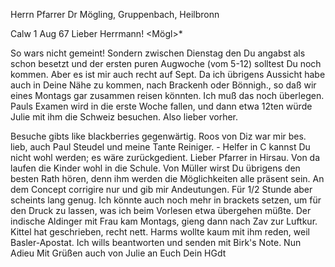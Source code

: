 Herrn Pfarrer Dr Mögling, Gruppenbach, Heilbronn

 Calw 1 Aug 67
Lieber Herrmann! <Mögl>*

So wars nicht gemeint! Sondern zwischen Dienstag den Du angabst als schon besetzt und der ersten puren Augwoche (vom 5-12) solltest Du noch kommen. Aber es ist mir auch recht auf Sept. Da ich übrigens Aussicht habe auch in Deine Nähe zu kommen, nach Brackenh oder Bönnigh., so daß wir eines Montags gar zusammen reisen könnten. Ich muß das noch überlegen. Pauls Examen wird in die erste Woche fallen, und dann etwa 12ten würde Julie mit ihm die Schweiz besuchen. Also lieber vorher.

Besuche gibts like blackberries gegenwärtig. Roos von Diz war mir bes. lieb, auch Paul Steudel und meine Tante Reiniger. - Helfer in C kannst Du nicht wohl werden; es wäre zurückgedient. Lieber Pfarrer in Hirsau. Von da laufen die Kinder wohl in die Schule. Von Müller wirst Du übrigens den besten Rath hören, denn ihm werden die Möglichkeiten alle präsent sein. 
An dem Concept corrigire nur und gib mir Andeutungen. Für 1/2 Stunde aber scheints lang genug. Ich könnte auch noch mehr in brackets setzen, um für den Druck zu lassen, was ich beim Vorlesen etwa übergehen müßte. 
Der indische Aldinger mit Frau kam Montags, gieng dann nach Zav zur Luftkur. Kittel hat geschrieben, recht nett. Harms wollte kaum mit ihm reden, weil Basler-Apostat. Ich wills beantworten und senden mit Birk's Note. 
 Nun Adieu Mit Grüßen auch von Julie an Euch
 Dein HGdt
